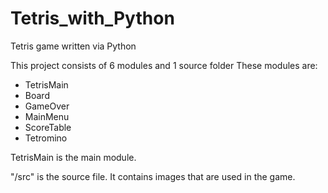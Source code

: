 # Tetris_with_Python
Tetris game written via Python

This project consists of 6 modules and 1 source folder
These modules are:
  - TetrisMain
  - Board
  - GameOver
  - MainMenu
  - ScoreTable
  - Tetromino

TetrisMain is the main module.

"/src" is the source file. It contains images that are used in the game.
